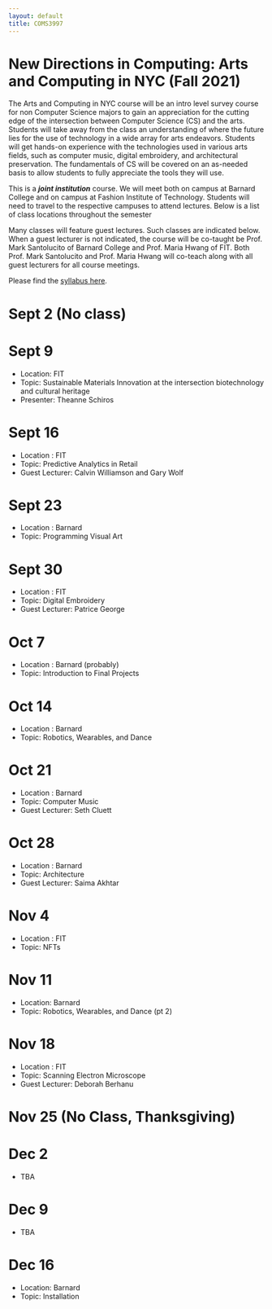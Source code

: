 ```yaml
---
layout: default
title: COMS3997
---
```

 
# New Directions in Computing: Arts and Computing in NYC (Fall 2021)


The Arts and Computing in NYC course will be an intro level survey course for non Computer
Science majors to gain an appreciation for the cutting edge of the intersection between Computer
Science (CS) and the arts. Students will take away from the class an understanding of where the
future lies for the use of technology in a wide array for arts endeavors. Students will get
hands-on experience with the technologies used in various arts fields, such as computer music,
digital embroidery, and architectural preservation. The fundamentals of CS will be covered on an
as-needed basis to allow students to fully appreciate the tools they will use.

This is a **_joint institution_** course.
We will meet both on campus at Barnard College and on campus at Fashion Institute of Technology.
Students will need to travel to the respective campuses to attend lectures.
Below is a list of class locations throughout the semester

Many classes will feature guest lectures.
Such classes are indicated below.
When a guest lecturer is not indicated, the course will be co-taught be Prof. Mark Santolucito of Barnard College and Prof. Maria Hwang of FIT.
Both Prof. Mark Santolucito and Prof. Maria Hwang will co-teach along with all guest lecturers for all course meetings.

Please find the [syllabus here](./syllabus.pdf).

# Sept 2 (No class)

# Sept 9 

- Location: FIT
- Topic: Sustainable Materials Innovation at the intersection biotechnology and cultural heritage
- Presenter: Theanne Schiros

# Sept 16 

- Location : FIT
- Topic: Predictive Analytics in Retail
- Guest Lecturer: Calvin Williamson and Gary Wolf

# Sept 23

- Location : Barnard
- Topic: Programming Visual Art

# Sept 30

- Location : FIT
- Topic: Digital Embroidery 
- Guest Lecturer: Patrice George

# Oct 7

- Location : Barnard (probably)
- Topic: Introduction to Final Projects

# Oct 14

- Location : Barnard
- Topic: Robotics, Wearables, and Dance

# Oct 21

- Location : Barnard
- Topic: Computer Music 
- Guest Lecturer: Seth Cluett

# Oct 28

- Location : Barnard
- Topic: Architecture
- Guest Lecturer: Saima Akhtar

# Nov 4

- Location : FIT
- Topic: NFTs

# Nov 11

- Location: Barnard
- Topic: Robotics, Wearables, and Dance (pt 2)

# Nov 18

- Location : FIT
- Topic:  Scanning Electron Microscope
- Guest Lecturer: Deborah Berhanu

# Nov 25 (No Class, Thanksgiving)

# Dec 2 

- TBA

# Dec 9

- TBA

# Dec 16

- Location: Barnard
- Topic: Installation
